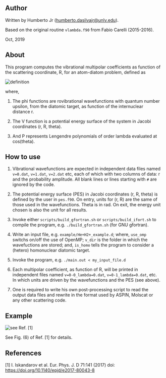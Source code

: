 Author
------

Written by Humberto Jr (humberto.dasilvajr@unlv.edu).

Based on the original routine `vlambda.f90` from Fabio Carelli (2015-2016).

Oct, 2019



About
-----

This program computes the vibrational multipolar coefficients as function of the
scattering coordinate, R, for an atom-diatom problem, defined as

![](https://github.com/violador/vib_multipolar_coeff/blob/master/doc/definition.jpg "definition")

where,

1. The phi functions are rovibrational wavefunctions with quantum number upsilon,
from the diatomic target, as function of the internuclear distance r.

2. The V function is a potential energy surface of the system in Jacobi coordinates (r, R, theta).

3. And P represents Lengendre polynomials of order lambda evaluated at cos(theta).



How to use
----------

1. Vibrational wavefunctions are expected in independent data files named `v=0.dat`,
`v=1.dat`, `v=2.dat` etc, each of which with two columns of data: r and the probability
amplitude. All blank lines or lines starting with `#` are ignored by the code.

2. The potential energy surface (PES) in Jacobi coordinates (r, R, theta) is
defined by the user in `pes.f90`. On entry, units for (r, R) are the same of those
used in the wavefunctions. Theta is in rad. On exit, the energy unit chosen is
also the unit for all results.

3. Invoke either `scripts/build_gfortran.sh` or `scripts/build_ifort.sh` to compile the program, e.g.
`./build_gfortran.sh` (for GNU gfortran).

4. Write an input file, e.g. `example/He+H2+_example.d`; where, `use_omp` switchs
on/off the use of OpenMP; `v_dir` is the folder in which the wavefuctions are stored;
and, `is_homo` tells the program to consider a (hetero) homonuclear diatomic target.

5. Invoke the program, e.g. `./main.out < my_input_file.d`

6. Each multipolar coefficient, as function of R, will be printed in independent
files named `v=0-0_lambda=0.dat`, `v=0-1_lambda=0.dat`, etc. In which units are
driven by the wavefunctions and the PES (see above).

7. One is required to write his own post-processing script to read the output
data files and rewrite in the format used by ASPIN, Molscat or any other
scattering code.



Example
-------

![](https://github.com/violador/vib_multipolar_coeff/blob/master/doc/iskandarov2017_fig6.png "see Ref. [1]")

See Fig. (6) of Ref. [1] for details.



References
----------

[1] I. Iskandarov et al. Eur. Phys. J. D 71:141 (2017)
    doi: https://doi.org/10.1140/epjd/e2017-80043-8
